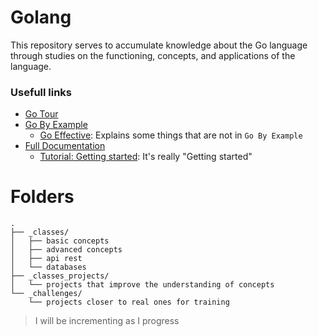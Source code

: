 # Golang

This repository serves to accumulate knowledge about the Go language through studies on the functioning, concepts, and applications of the language.

### Usefull links
- [Go Tour](https://go.dev/tour/welcome/1)
- [Go By Example](https://gobyexample.com/)
  - [Go Effective](https://go.dev/doc/effective_go): Explains some things that are not in `Go By Example`
- [Full Documentation](https://go.dev/doc/)
  - [Tutorial: Getting started](https://go.dev/doc/tutorial/getting-started): It's really "Getting started"


# Folders

```
.
├── _classes/ 
│   ├── basic concepts
│   ├── advanced concepts
│   ├── api rest 
│   └── databases
├── _classes_projects/
│   └── projects that improve the understanding of concepts
└── _challenges/
    └── projects closer to real ones for training
```

> I will be incrementing as I progress